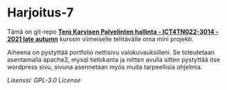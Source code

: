# Harjoitus-7

Tämä on git-repo [**Tero Karvisen Palvelinten hallinta - ICT4TN022-3014 - 2021 late autumn**](https://terokarvinen.com/2021/configuration-management-systems-palvelinten-hallinta-ict4tn022-2021-autumn/#h7-oma-miniprojekti---dl-2021-12-13-w50-ma-kello-1600) kurssin viimeiselle tehtävälle oma mini projekti.

Aiheena on pystyttää portfolio nettisivu valokuvauksilleni. Se toteutetaan asentamalla apache2, mysql tietokanta ja niitten avulla sitten pystyttää itse wordpress sivu, sivuna asennetaan myös muita tarpeellisia ohjelmia. 

*Lisenssi: GPL-3.0 License*

